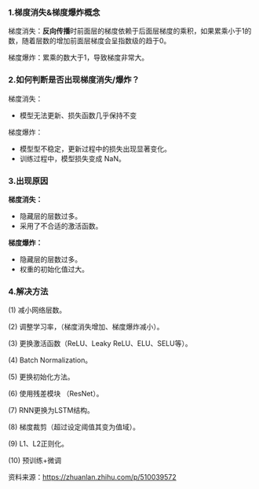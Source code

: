 ### 1.梯度消失&梯度爆炸概念

梯度消失：**反向传播**时前面层的梯度依赖于后面层梯度的乘积，如果累乘小于1的数，随着层数的增加前面层梯度会呈指数级的趋于0。

梯度爆炸：累乘的数大于1，导致梯度非常大。

### 2.如何判断是否出现梯度消失/爆炸？

梯度消失：

- 模型无法更新、损失函数几乎保持不变

梯度爆炸：

- 模型型不稳定，更新过程中的损失出现显著变化。
- 训练过程中，模型损失变成 NaN。

### 3.出现原因

**梯度消失：**

- 隐藏层的层数过多。
- 采用了不合适的激活函数。

**梯度爆炸：**

- 隐藏层的层数过多。
- 权重的初始化值过大。

### 4.解决方法

(1) 减小网络层数。

(2) 调整学习率，（梯度消失增加、梯度爆炸减小）。

(3) 更换激活函数（ReLU、Leaky ReLU、ELU、SELU等）。

(4) Batch Normalization。

(5) 更换初始化方法。

(6) 使用残差模块 （ResNet）。

(7) RNN更换为LSTM结构。

(8) 梯度裁剪（超过设定阈值其变为值域）。

(9) L1、L2正则化。

(10) 预训练+微调



资料来源：https://zhuanlan.zhihu.com/p/510039572
